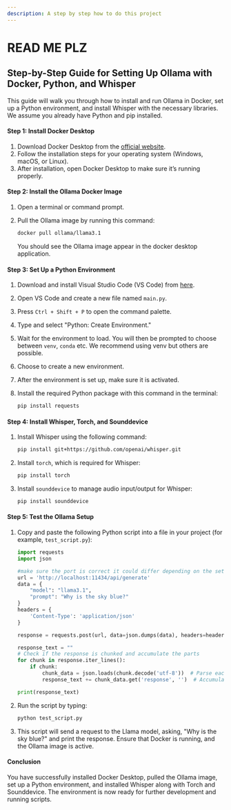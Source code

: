 ```yaml
---
description: A step by step how to do this project
---
```


# READ ME PLZ

## Step-by-Step Guide for Setting Up Ollama with Docker, Python, and Whisper

This guide will walk you through how to install and run Ollama in Docker, set up a Python environment, and install Whisper with the necessary libraries. We assume you already have Python and pip installed.

#### Step 1: Install Docker Desktop

1. Download Docker Desktop from the [official website](https://www.docker.com).
2. Follow the installation steps for your operating system (Windows, macOS, or Linux).
3. After installation, open Docker Desktop to make sure it’s running properly.

#### Step 2: Install the Ollama Docker Image

1. Open a terminal or command prompt.
2.  Pull the Ollama image by running this command:

    ```bash
    docker pull ollama/llama3.1
    ```

    You should see the Ollama image appear in the docker desktop application.

#### Step 3: Set Up a Python Environment

1. Download and install Visual Studio Code (VS Code) from [here](https://code.visualstudio.com/).
2. Open VS Code and create a new file named `main.py`.
3. Press `Ctrl + Shift + P` to open the command palette.
4. Type and select "Python: Create Environment."
5. Wait for the environment to load. You will then be prompted to choose between `venv`, `conda` etc. We recommend using venv but others are possible.
6. Choose to create a new environment.
7. After the environment is set up, make sure it is activated.
8.  Install the required Python package with this command in the terminal:

    ```bash
    pip install requests
    ```

#### Step 4: Install Whisper, Torch, and Sounddevice

1.  Install Whisper using the following command:

    ```bash
    pip install git+https://github.com/openai/whisper.git
    ```
2.  Install `torch`, which is required for Whisper:

    ```bash
    pip install torch
    ```
3.  Install `sounddevice` to manage audio input/output for Whisper:

    ```bash
    pip install sounddevice
    ```

#### Step 5: Test the Ollama Setup

1.  Copy and paste the following Python script into a file in your project (for example, `test_script.py`):

    ```python
    import requests
    import json

    #make sure the port is correct it could differ depending on the setup
    url = 'http://localhost:11434/api/generate'
    data = {
        "model": "llama3.1",
        "prompt": "Why is the sky blue?"
    }
    headers = {
        'Content-Type': 'application/json'
    }

    response = requests.post(url, data=json.dumps(data), headers=headers, stream=True)

    response_text = ""
    # Check if the response is chunked and accumulate the parts
    for chunk in response.iter_lines():
        if chunk:
            chunk_data = json.loads(chunk.decode('utf-8'))  # Parse each chunk of the response
            response_text += chunk_data.get('response', '')  # Accumulate the 'response' field

    print(response_text)
    ```
2.  Run the script by typing:

    ```bash
    python test_script.py
    ```
3. This script will send a request to the Llama model, asking, "Why is the sky blue?" and print the response. Ensure that Docker is running, and the Ollama image is active.

#### Conclusion

You have successfully installed Docker Desktop, pulled the Ollama image, set up a Python environment, and installed Whisper along with Torch and Sounddevice. The environment is now ready for further development and running scripts.
